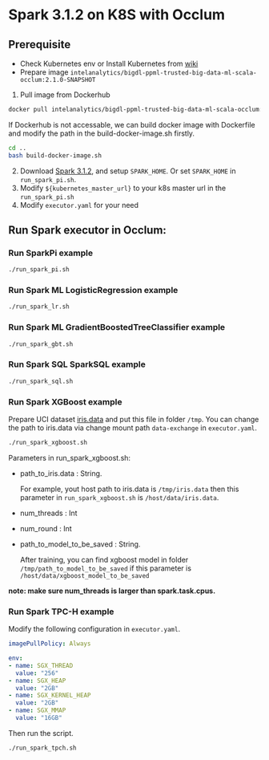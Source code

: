 # Spark 3.1.2 on K8S with Occlum

## Prerequisite

* Check Kubernetes env or Install Kubernetes from [wiki](https://kubernetes.io/zh/docs/setup/production-environment)
* Prepare image `intelanalytics/bigdl-ppml-trusted-big-data-ml-scala-occlum:2.1.0-SNAPSHOT`

1. Pull image from Dockerhub

```bash
docker pull intelanalytics/bigdl-ppml-trusted-big-data-ml-scala-occlum:2.1.0-SNAPSHOT
```

If Dockerhub is not accessable, we can build docker image with Dockerfile and modify the path in the build-docker-image.sh firstly.

``` bash
cd ..
bash build-docker-image.sh
```

2. Download [Spark 3.1.2](https://archive.apache.org/dist/spark/spark-3.1.2/spark-3.1.2-bin-hadoop2.7.tgz), and setup `SPARK_HOME`. Or set `SPARK_HOME` in `run_spark_pi.sh`.
3. Modify `${kubernetes_master_url}` to your k8s master url in the `run_spark_pi.sh `
4. Modify `executor.yaml` for your need

## Run Spark executor in Occlum:

### Run SparkPi example

```bash
./run_spark_pi.sh
```

### Run Spark ML LogisticRegression example

```bash
./run_spark_lr.sh
```

### Run Spark ML GradientBoostedTreeClassifier example

```bash
./run_spark_gbt.sh
```

### Run Spark SQL SparkSQL example

```bash
./run_spark_sql.sh
```

### Run Spark XGBoost example

Prepare UCI dataset [iris.data](https://archive.ics.uci.edu/ml/machine-learning-databases/iris/iris.data) and put this file in folder `/tmp`. You can change the path to iris.data via change mount path `data-exchange` in `executor.yaml`.
```bash
./run_spark_xgboost.sh
```

Parameters in run_spark_xgboost.sh:

* path_to_iris.data : String. 

    For example, yout host path to iris.data is `/tmp/iris.data` then this parameter in `run_spark_xgboost.sh` is `/host/data/iris.data`.
* num_threads : Int
* num_round : Int
* path_to_model_to_be_saved : String. 

    After training, you can find xgboost model in folder `/tmp/path_to_model_to_be_saved` if this parameter is `/host/data/xgboost_model_to_be_saved`

**note: make sure num_threads is larger than spark.task.cpus.**

### Run Spark TPC-H example

Modify the following configuration in `executor.yaml`.

```yaml
imagePullPolicy: Always

env:
- name: SGX_THREAD
  value: "256"
- name: SGX_HEAP
  value: "2GB"
- name: SGX_KERNEL_HEAP
  value: "2GB"
- name: SGX_MMAP
  value: "16GB"
```

Then run the script.

```bash
./run_spark_tpch.sh
```

